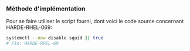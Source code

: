 ### Méthode d'implémentation
Pour se faire utiliser le script fourni, dont voici le code source concernant HARDE-RHEL-069:
```bash
systemctl --now disable squid || true
# Fin: HARDE-RHEL-69
```
